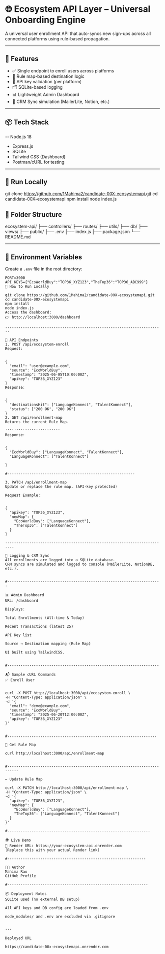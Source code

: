 # 🌐 Ecosystem API Layer – Universal Onboarding Engine

A universal user enrollment API that auto-syncs new sign-ups across all connected platforms using rule-based propagation.

---

## 🚀 Features

- ✅ Single endpoint to enroll users across platforms
- 🧠 Rule map-based destination logic
- 🔐 API key validation (per platform)
- 🗂️ SQLite-based logging
- 📊 Lightweight Admin Dashboard
- 🔄 CRM Sync simulation (MailerLite, Notion, etc.)

---

## 📦 Tech Stack

-- Node.js 18
- Express.js
- SQLite
- Tailwind CSS (Dashboard)
- Postman/cURL for testing

---
## 🚀 Run Locally


git clone https://github.com/1Mahima2/candidate-00X-ecosystemapi.git
cd candidate-00X-ecosystemapi
npm install
node index.js

## 📁 Folder Structure
ecosystem-api/
├── controllers/
├── routes/
├── utils/
├── db/
├── views/
├── public/
├── .env
├── index.js
├── package.json
└── README.md



---

## 🔐 Environment Variables

Create a `.env` file in the root directory:

```env
PORT=3000
API_KEYS={"EcoWorldBuy":"TOP36_XYZ123","TheTop36":"TOP36_ABC999"}
🧪 How to Run Locally

git clone https://github.com/1Mahima2/candidate-00X-ecosystemapi.git
cd candidate-00X-ecosystemapi
npm install
node index.js
Access the dashboard:
👉 http://localhost:3000/dashboard

------------------------------------------------------------------------

📡 API Endpoints
1. POST /api/ecosystem-enroll
Request:


{
  "email": "user@example.com",
  "source": "EcoWorldBuy",
  "timestamp": "2025-06-05T10:00:00Z",
  "apikey": "TOP36_XYZ123"
}
Response:


{
  "destinationsHit": ["LanguageKonnect", "TalentKonnect"],
  "status": ["200 OK", "200 OK"]
}
2. GET /api/enrollment-map
Returns the current Rule Map.

'''''''''''''''''''''''''
Response:


{
  "EcoWorldBuy": ["LanguageKonnect", "TalentKonnect"],
  "LanguageKonnect": ["TalentKonnect"]

}

#----------------------------------------------------------

3. PATCH /api/enrollment-map
Update or replace the rule map. (API-key protected)

Request Example:


{
  "apikey": "TOP36_XYZ123",
  "newMap": {
    "EcoWorldBuy": ["LanguageKonnect"],
    "TheTop36": ["TalentKonnect"]
  }
}

--------------------------------------------------------------------------

💾 Logging & CRM Sync
All enrollments are logged into a SQLite database.
CRM syncs are simulated and logged to console (MailerLite, NotionDB, etc.).


#----------------------------------------------------------------------

📊 Admin Dashboard
URL: /dashboard

Displays:

Total Enrollments (All-time & Today)

Recent Transactions (latest 25)

API Key list

Source → Destination mapping (Rule Map)

UI built using TailwindCSS.


#---------------------------------------------------------------------

📬 Sample cURL Commands
✅ Enroll User


curl -X POST http://localhost:3000/api/ecosystem-enroll \
-H "Content-Type: application/json" \
-d '{
  "email": "demo@example.com",
  "source": "EcoWorldBuy",
  "timestamp": "2025-06-20T12:00:00Z",
  "apikey": "TOP36_XYZ123"
}'


#--------------------------------------------------------------------

🔄 Get Rule Map

curl http://localhost:3000/api/enrollment-map


#---------------------------------------------------------------------------

✏️ Update Rule Map

curl -X PATCH http://localhost:3000/api/enrollment-map \
-H "Content-Type: application/json" \
-d '{
  "apikey": "TOP36_XYZ123",
  "newMap": {
    "EcoWorldBuy": ["LanguageKonnect"],
    "TheTop36": ["LanguageKonnect", "TalentKonnect"]
  }
}'

#-----------------------------------------------------------------

🌍 Live Demo
🔗 Render URL: https://your-ecosystem-api.onrender.com
(Replace this with your actual Render link)

#---------------------------------------------------------------

👩‍💻 Author
Mahima Rao
GitHub Profile

#----------------------------------------------------------------

📦 Deployment Notes
SQLite used (no external DB setup)

All API keys and DB config are loaded from .env

node_modules/ and .env are excluded via .gitignore


---

Deployed URL

https://candidate-00x-ecosystemapi.onrender.com